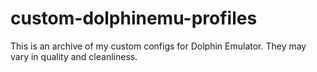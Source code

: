 # custom-dolphinemu-profiles
This is an archive of my custom configs for Dolphin Emulator. They may vary in quality and cleanliness.
